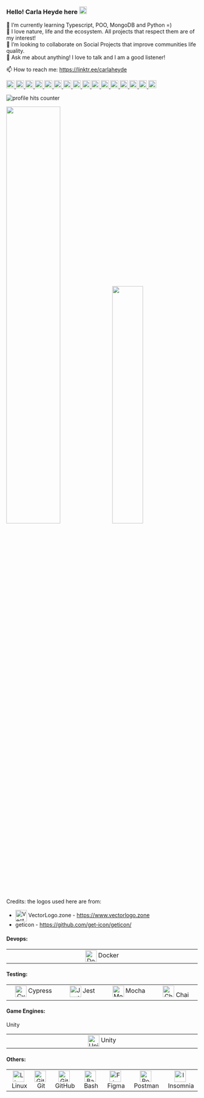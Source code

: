 ### Hello! Carla Heyde here <img src="https://img.icons8.com/stickers/100/000000/like--v1.png" height=20/>

🤔 I’m currently learning Typescript, POO, MongoDB and Python =)</br>
🌱 I love nature, life and the ecosystem. All projects that respect them are of my interest!</br>
👯 I’m looking to collaborate on Social Projects that improve communities life quality.</br>
💬 Ask me about anything! I love to talk and I am a good listener!</br>

📫 How to reach me: https://linktr.ee/carlaheyde &nbsp; &nbsp;</br> 


<p>
   <a href="https://developer.mozilla.org/en-US/docs/Web/JavaScript" title="JavaScript" rel="nofollow">
	<img src="https://github.com/get-icon/geticon/blob/master/icons/javascript.svg" alt="JavaScript" width="21px" height="21px" style= "max-width: 100%;">
   </a>
   <a href="https://www.typescriptlang.org/" title="TypeScript" rel="nofollow">
	<img src="https://www.vectorlogo.zone/logos/typescriptlang/typescriptlang-icon.svg" alt="TypeScript" width="21px" height="21px" style= "max-width: 100%;">
   </a>
   <a href="https://www." title="Shell" rel="nofollow">
   	<img src="https://www.vectorlogo.zone/logos/gnu_bash/gnu_bash-icon.svg" alt="Shell" width="21px" height="21px" style= "max-width: 100%;">
   </a>  
   <a href="https://www." title="Python" rel="nofollow">
	   <img src="https://www.vectorlogo.zone/logos/python/python-icon.svg" alt="Python" width="21px" height="21px" style= "max-width: 100%;">
   </a> 
   <a href="https://www." title="React" rel="nofollow">
	   <img src="https://www.vectorlogo.zone/logos/reactjs/reactjs-icon.svg" alt="React" width="21px" height="21px" style= "max-width: 100%;">
   </a>   
   <a href="https://www." title="Redux" rel="nofollow">
	   <img src="https://github.com/get-icon/geticon/blob/master/icons/redux.svg" alt="Redux" width="21px" height="21px" style= "max-width: 100%;">
   </a>   
   <a href="https://www." title="HTML5" rel="nofollow">
	   <img src="https://www.vectorlogo.zone/logos/w3_html5/w3_html5-icon.svg" alt="HTML5" width="21px" height="21px" style= "max-width: 100%;">
   </a>   
   <a href="https://www." title="CSS" rel="nofollow">
	   <img src="https://www.vectorlogo.zone/logos/w3_css/w3_css-icon.svg" alt="CSS" width="21px" height="21px" style= "max-width: 100%;">
   </a>   
   <a href="https://www." title="Node,js" rel="nofollow">
	   <img src="https://www.vectorlogo.zone/logos/nodejs/nodejs-icon.svg" alt="Node.js" width="21px" height="21px" style= "max-width: 100%;">
   </a>   
   <a href="https://www." title="Express" rel="nofollow">
	   <img src="https://www.vectorlogo.zone/logos/expressjs/expressjs-icon.svg" alt="Express" width="21px" height="21px" style= "max-width: 100%;">
   </a> 
      <a href="https://www." title="Heroku" rel="nofollow">
	   <img src="https://www.vectorlogo.zone/logos/heroku/heroku-icon.svg" alt="Heroku" width="21px" height="21px" style= "max-width: 100%;">
   </a>   
      <a href="https://www." title="MySQL" rel="nofollow">
	   <img src="https://www.vectorlogo.zone/logos/mysql/mysql-icon.svg" alt="MySQL" width="21px" height="21px" style= "max-width: 100%;">
   </a>   
      <a href="https://www." title="Sequelize" rel="nofollow">
	   <img src="https://www.vectorlogo.zone/logos/sequelizejs/sequelizejs-icon.svg" alt="Sequelize" width="21px" height="21px" style= "max-width: 100%;">
   </a>   
      <a href="https://www." title="MongoDB" rel="nofollow">
	   <img src="https://www.vectorlogo.zone/logos/mongodb/mongodb-icon.svg" alt="MongoDB" width="21px" height="21px" style= "max-width: 100%;">
   </a>  
         <a href="https://www." title="" rel="nofollow">
	   <img src=" " alt=" " width="21px" height="21px" style= "max-width: 100%;">
   </a>  
   <a href="https://www.cypress.io" title="Cypress" rel="nofollow">
	   <img src="https://github.com/get-icon/geticon/blob/master/icons/cypress.svg" alt="Cypress" width="21px" height="21px" style= "max-width: 100%;">
   </a>
</p>

<img src="https://hits.seeyoufarm.com/api/count/incr/badge.svg?url=https%3A%2F%2Fgithub.com%2F{cjheyde}1212%2Fhit-counter" alt="profile hits counter"/> 
</a>

<img src="https://github-readme-stats.vercel.app/api?username=cjheyde&theme=buefy&show_icons=true&amp;hide=contribs,issues" width=53% /> &nbsp; <img src="https://github-readme-stats.vercel.app/api/top-langs/?username=cjheyde&theme=buefy&layout=compact" width=40% /> 

Credits: the logos used here are from:
- <img src="https://www.vectorlogo.zone/logos/vectorlogozone/vectorlogozone-ar21.svg" align="center" alt="VectorLogo.zone" height=30/>&nbsp;<span>VectorLogo.zone</span> - https://www.vectorlogo.zone
- geticon - https://github.com/get-icon/geticon/

<!-- #### Programming Languages:
<table width="80%">
   <tbody>
      <tr valign="top">
         <td width="5%" align="center"><img src="https://github.com/get-icon/geticon/blob/master/icons/javascript.svg" alt="JavaScript" align="center" height=25/>&nbsp;<span>JavaScript</span></td> 
         <td width="5%" align="center"><img src="https://www.vectorlogo.zone/logos/typescriptlang/typescriptlang-icon.svg" alt="TypeScript" align="center" height=25/>&nbsp;<span>TypeScript</span></td>
         <td width="5%" align="center"><img src="https://www.vectorlogo.zone/logos/gnu_bash/gnu_bash-icon.svg" alt="Shell" align="center" height=25/>&nbsp;<span>Shell</span></td>
         <td width="5%" align="center"><img src="https://www.vectorlogo.zone/logos/python/python-icon.svg" alt="Python" align="center" height=25/>&nbsp;<span>Python</span></td>
      </tr>
   </tbody>
</table> -->

<!-- #### FrontEnd Development:
<table width="80%">
   <tbody>
      <tr valign="top">
         <td width="5%" align="center"><img src="https://www.vectorlogo.zone/logos/reactjs/reactjs-icon.svg" alt="React" align="center" height=25/>&nbsp;<span>React</span></td>
         <td width="5%" align="center"><img src="https://github.com/get-icon/geticon/blob/master/icons/redux.svg" alt="Rdux" align="center" height=25/>&nbsp;<span>Redux</span></td> 
         <td width="5%" align="center"><img src="https://www.vectorlogo.zone/logos/w3_html5/w3_html5-icon.svg" alt="HTML5" align="center" height=25/>&nbsp;<span>HTML5</span></td> 
         <td width="5%" align="center"><img src="https://www.vectorlogo.zone/logos/w3_css/w3_css-icon.svg" alt="CSS3" align="center" height=25/>&nbsp;<span>CSS3</span></td>  
      </tr>
   </tbody>
</table> -->

<!-- #### BackEnd Development:
<table width="80%">
   <tbody>
      <tr valign="top">
         <td width="5%" align="center"><img src="https://www.vectorlogo.zone/logos/nodejs/nodejs-icon.svg" alt="Node.js" align="center" height=25/>&nbsp;<span>Node.js</span></td> 
         <td width="5%" align="center"><img src="https://www.vectorlogo.zone/logos/expressjs/expressjs-icon.svg" alt="Express" align="center" height=25/>&nbsp;<span>Express</span></td> 
      </tr>
   </tbody>
</table> -->

<!-- #### Backend as a Service(BaaS):
<table width="80%">
   <tbody>
      <tr valign="top">
         <td width="5%" align="center"><img src="https://www.vectorlogo.zone/logos/heroku/heroku-icon.svg" alt="Heroku" align="center" height=25/>&nbsp;<span>Heroku</span></td> 
      </tr>
   </tbody>
</table> -->

<!-- #### Databases and ORMs:
<table width="80%">
   <tbody>
      <tr valign="top">
         <td width="5%" align="center"><img src="https://www.vectorlogo.zone/logos/mysql/mysql-icon.svg" align="center" alt="MySQL" height=25/>&nbsp;<span>MySQL</span></td> 
         <td width="5%" align="center"><script src="https://www.vectorlogo.zone/logos/sequelizejs/sequelizejs-icon.svg" align="center" alt="Sequelize" height=25/>&nbsp;<span>Sequelize</span></td>
         <td width="5%" align="center"><script src="https://www.vectorlogo.zone/logos/mongodb/mongodb-icon.svg" align="center" alt="MongoDB" height=25/>&nbsp;<span>MongoDB</span></td>         
      </tr>
   </tbody>
</table> -->

#### Devops:
<table width="80%">
   <tbody>
      <tr valign="top">
         <td width="5%" align="center"><img src="https://www.vectorlogo.zone/logos/docker/docker-icon.svg" alt="Docker" align="center" height=30/>&nbsp;<span>Docker</span></td> 
      </tr>
   </tbody>
</table>

#### Testing:
<table width="80%">
   <tbody>
      <tr valign="top">
         <td width="5%" align="center"><img src="https://github.com/get-icon/geticon/blob/master/icons/cypress.svg" align="center" alt="Cypress" height=30/>&nbsp;<span>Cypress</span></td> 
         <td width="5%" align="center"><img src="https://www.vectorlogo.zone/logos/jestjsio/jestjsio-icon.svg" align="center" alt="Jest" height=30/>&nbsp;<span>Jest</span></td> 
         <td width="5%" align="center"><img src="https://www.vectorlogo.zone/logos/mochajs/mochajs-icon.svg" align="center" alt="Mocha" height=30/>&nbsp;<span>Mocha</span></td>
         <td width="5%" align="center"><img src="https://www.vectorlogo.zone/logos/chaijs/chaijs-icon.svg" alt="Chai" height=30/>&nbsp;<span>Chai</span></td>
      </tr>
   </tbody>
</table>


#### Game Engines:
Unity
<table width="80%">
   <tbody>
      <tr valign="top">
         <td width="5%" align="center"><img src="https://www.vectorlogo.zone/logos/unity3d/unity3d-icon.svg" align="center" alt="Unity" height=30/>&nbsp;<span>Unity</span></td>
      </tr>
   </tbody>
</table>

#### Others:
<table width="80%">
   <tbody>
      <tr valign="top">
         <td width="5%" align="center"><img src="https://www.vectorlogo.zone/logos/linux/linux-icon.svg" align="center" alt="Linux" height=30/>&nbsp;<span>Linux</span></td>
         <td width="5%" align="center"><img src="https://www.vectorlogo.zone/logos/git-scm/git-scm-icon.svg" align="center" alt="Git" height=30/>&nbsp;<span>Git</span></td>
          <td width="5%" align="center"><img src="https://www.vectorlogo.zone/logos/github/github-icon.svg" align="center" alt="GitHub" height=30/>&nbsp;<span>GitHub</span></td>
          <td width="5%" align="center"><img src="https://www.vectorlogo.zone/logos/gnu_bash/gnu_bash-icon.svg" align="center" alt="Bash" height=30/>&nbsp;<span>Bash</span></td>
          <td width="5%" align="center"><img src="https://www.vectorlogo.zone/logos/figma/figma-icon.svg" align="center" alt="Figma" height=30/>&nbsp;<span>Figma</span></td>
          <td width="5%" align="center"><img src="https://www.vectorlogo.zone/logos/getpostman/getpostman-icon.svg" align="center" alt="Postman" height=30/>&nbsp;<span>Postman</span></td>
          <td width="5%" align="center"><img src="https://github.com/get-icon/geticon/blob/master/icons/insomnia.svg" align="center" alt="Insomnia" height=30/>&nbsp;<span>Insomnia</span></td>
      </tr>
   </tbody>
</table>

<!--
**cjheyde/cjheyde** is a ✨ _special_ ✨ repository because its `README.md` appears on your GitHub profile.
